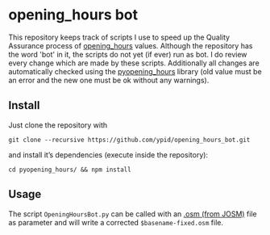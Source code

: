 # opening_hours bot

This repository keeps track of scripts I use to speed up the Quality Assurance process of [opening\_hours][key:opening\_hours] values. Although the repository has the word 'bot' in it, the scripts do not yet (if ever) run as bot. I do review every change which are made by these scripts. Additionally all changes are automatically checked using the [pyopening\_hours][] library (old value must be an error and the new one must be ok without any warnings).

[pyopening\_hours]: https://github.com/ypid/pyopening_hours

[key:opening\_hours]: http://wiki.openstreetmap.org/wiki/Key:opening_hours
[oh-lib]: https://github.com/ypid/opening_hours.js

## Install

Just clone the repository with

```Shell
git clone --recursive https://github.com/ypid/opening_hours_bot.git
```

and install it’s dependencies (execute inside the repository):
```Shell
cd pyopening_hours/ && npm install
```

## Usage
The script `OpeningHoursBot.py` can be called with an [.osm (from JOSM)](https://wiki.openstreetmap.org/wiki/JOSM_file_format) file as parameter and will write a corrected `$basename-fixed.osm` file.
